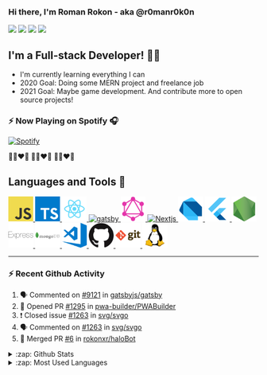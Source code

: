 ### Hi there, I'm Roman Rokon - aka @r0manr0k0n

[<img src="https://img.shields.io/badge/linkedin%20-%230077B5.svg?&style=for-the-badge&logo=linkedin&logoColor=white"/>](https://linkedin.com/in/r0manr0k0n)
[<img src="https://img.shields.io/badge/twitter%20-%231DA1F2.svg?&style=for-the-badge&logo=Twitter&logoColor=white"/>](https://twitter.com/r0man_r0k0n)
[<img src="https://img.shields.io/badge/Instagram%20-%23E4405F.svg?&style=for-the-badge&logo=Instagram&logoColor=white"/>](https://instagram.com/r0man.r0k0n)
[<img src="https://img.shields.io/badge/facebook%20-%231DA1F2.svg?&style=for-the-badge&logo=Facebook&logoColor=white"/>](https://facebook.com/r0man.r0k0n)
## I'm a Full-stack Developer! 👨‍💻

- I'm currently learning everything I can
- 2020 Goal: Doing some MERN project and freelance job
- 2021 Goal: Maybe game development. And contribute more to open source projects!


### :zap: Now Playing on Spotify 🎧

[![Spotify](https://spotify-now-playing.rokonxr.vercel.app/api/spotify)](https://open.spotify.com/user/fyqscjwbqk19oa0g7b03gpjld)


👏🙏❤💪 👏🙏❤💪 👏🙏❤💪

## Languages and Tools 🔫

<a href="https://github.com/topics/javascript">
  <img src="https://raw.githubusercontent.com/github/explore/80688e429a7d4ef2fca1e82350fe8e3517d3494d/topics/javascript/javascript.png" alt="javascript" width='50'>
</a>

<a href="https://github.com/topics/typescript">
  <img src="https://raw.githubusercontent.com/github/explore/80688e429a7d4ef2fca1e82350fe8e3517d3494d/topics/typescript/typescript.png" alt="typescript" width='50'>
</a>

<a href="https://github.com/topics/react">
  <img src="https://raw.githubusercontent.com/github/explore/80688e429a7d4ef2fca1e82350fe8e3517d3494d/topics/react/react.png" alt="react" width='50'>
</a>

<a href="https://gatsbyjs.com">
  <img src="https://camo.githubusercontent.com/c82d5dbe0efc4f71771b4c656fd96b91d6103a8d/68747470733a2f2f7777772e6761747362796a732e636f6d2f4761747362792d4d6f6e6f6772616d2e737667" alt="gatsby" width='50'>
</a>

<a href="https://github.com/topics/graphql">
  <img src="https://raw.githubusercontent.com/github/explore/5c058a388828bb5fde0bcafd4bc867b5bb3f26f3/topics/graphql/graphql.png" alt="gatsby" width='50'>
</a>

<a href="https://nextjs.org/">
  <img src="https://www.honext.io/static/images/next_logo.png" alt="Nextjs" width='50'>
</a>

<a href="https://github.com/topics/dart">
  <img src="https://raw.githubusercontent.com/github/explore/80688e429a7d4ef2fca1e82350fe8e3517d3494d/topics/dart/dart.png" alt="dartlang" width='50'>
</a>

<a href="https://github.com/topics/flutter">
  <img src="https://raw.githubusercontent.com/github/explore/80688e429a7d4ef2fca1e82350fe8e3517d3494d/topics/flutter/flutter.png" alt="flutter" width='50'>
</a>

<a href="https://github.com/topics/nodejs">
  <img src="https://raw.githubusercontent.com/github/explore/80688e429a7d4ef2fca1e82350fe8e3517d3494d/topics/nodejs/nodejs.png" alt="node" width='50'>
</a>

<a href="https://github.com/topics/express">
  <img src="https://raw.githubusercontent.com/github/explore/80688e429a7d4ef2fca1e82350fe8e3517d3494d/topics/express/express.png" alt="express" width='50'>
</a>

<a href="https://github.com/topics/mongodb">
  <img src="https://raw.githubusercontent.com/github/explore/80688e429a7d4ef2fca1e82350fe8e3517d3494d/topics/mongodb/mongodb.png" alt="mongodb" width='50'>
</a>

<a href="https://github.com/topics/visual-studio-code">
  <img src="https://raw.githubusercontent.com/github/explore/80688e429a7d4ef2fca1e82350fe8e3517d3494d/topics/visual-studio-code/visual-studio-code.png" alt="VS Code" width='50'>
</a>

<a href="https://github.com/topics/github">
  <img src="https://raw.githubusercontent.com/github/explore/78df643247d429f6cc873026c0622819ad797942/topics/github/github.png" alt="github" width="50"/>
</a>

<a href="https://github.com/topics/git">
  <img src="https://raw.githubusercontent.com/github/explore/d92924b1d925bb134e308bd29c9de6c302ed3beb/topics/git/git.png" alt="git" width='50'>
</a>

<a href="https://github.com/topics/linux">
  <img src="https://raw.githubusercontent.com/github/explore/80688e429a7d4ef2fca1e82350fe8e3517d3494d/topics/linux/linux.png" alt="linux" width='50'>
</a>

---

### :zap: Recent Github Activity

<!--START_SECTION:activity-->

1. 🗣 Commented on [#9121](https://github.com/gatsbyjs/gatsby/issues/9121) in [gatsbyjs/gatsby](https://github.com/gatsbyjs/gatsby)
2. 💪 Opened PR [#1295](https://github.com/pwa-builder/PWABuilder/pull/1295) in [pwa-builder/PWABuilder](https://github.com/pwa-builder/PWABuilder)
3. ❗️ Closed issue [#1263](https://github.com/svg/svgo/issues/1263) in [svg/svgo](https://github.com/svg/svgo)
4. 🗣 Commented on [#1263](https://github.com/svg/svgo/issues/1263) in [svg/svgo](https://github.com/svg/svgo)
5. 🎉 Merged PR [#6](https://github.com/rokonxr/haloBot/pull/6) in [rokonxr/haloBot](https://github.com/rokonxr/haloBot)
<!--END_SECTION:activity-->

<details>
  <summary>:zap: Github Stats</summary>

[![Github stats](https://github-readme-stats.rokonxr.vercel.app/api?username=r0manr0k0n&count_private=true&show_icons=true&hide_title=true&hide_border=true&include_all_commits=true&theme=tokyonight&bg_color=0D1117)](https://github.com/r0manr0k0n)

</details>

<details>
  <summary>:zap: Most Used Languages</summary>

[![Top Langs](https://github-readme-stats.rokonxr.vercel.app/api/top-langs/?username=r0manr0k0n&hide_title=true&hide_border=true&layout=compact&theme=tokyonight&bg_color=0D1117&text_color=fff)](https://github.com/r0manr0k0n)

</details>
